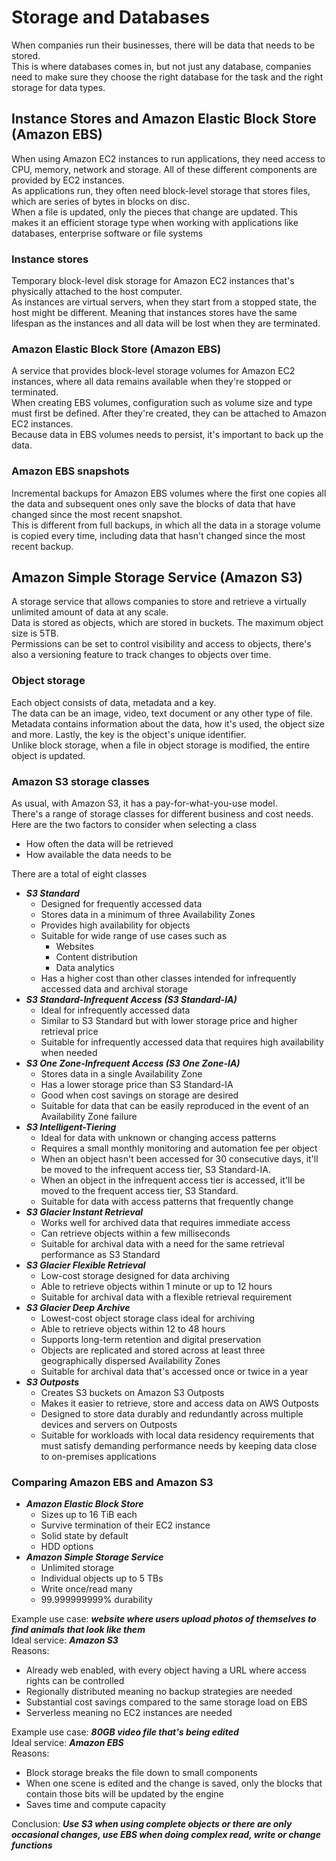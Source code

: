 # Storage and Databases
When companies run their businesses, there will be data that needs to be stored. </br>
This is where databases comes in, but not just any database, companies need to make sure they choose the right database for the task and the right storage for data types. </br>

## Instance Stores and Amazon Elastic Block Store (Amazon EBS)
When using Amazon EC2 instances to run applications, they need access to CPU, memory, network and storage. All of these different components are provided by EC2 instances. </br>
As applications run, they often need block-level storage that stores files, which are series of bytes in blocks on disc. </br>
When a file is updated, only the pieces that change are updated. This makes it an efficient storage type when working with applications like databases, enterprise software or file systems </br>

### Instance stores
Temporary block-level disk storage for Amazon EC2 instances that's physically attached to the host computer. </br>
As instances are virtual servers, when they start from a stopped state, the host might be different. Meaning that instances stores have the same lifespan as the instances and all data will be lost when they are terminated. </br>

### Amazon Elastic Block Store (Amazon EBS)
A service that provides block-level storage volumes for Amazon EC2 instances, where all data remains available when they're stopped or terminated. </br>
When creating EBS volumes, configuration such as volume size and type must first be defined. After they're created, they can be attached to Amazon EC2 instances. </br>
Because data in EBS volumes needs to persist, it's important to back up the data. </br>

### Amazon EBS snapshots
Incremental backups for Amazon EBS volumes where the first one copies all the data and subsequent ones only save the blocks of data that have changed since the most recent snapshot. </br>
This is different from full backups, in which all the data in a storage volume is copied every time, including data that hasn't changed since the most recent backup. </br>

## Amazon Simple Storage Service (Amazon S3)
A storage service that allows companies to store and retrieve a virtually unlimited amount of data at any scale. </br>
Data is stored as objects, which are stored in buckets. The maximum object size is 5TB. </br>
Permissions can be set to control visibility and access to objects, there's also a versioning feature to track changes to objects over time. </br>

### Object storage
Each object consists of data, metadata and a key. </br>
The data can be an image, video, text document or any other type of file. Metadata contains information about the data, how it's used, the object size and more. Lastly, the key is the object's unique identifier. </br>
Unlike block storage, when a file in object storage is modified, the entire object is updated. </br>

### Amazon S3 storage classes
As usual, with Amazon S3, it has a pay-for-what-you-use model. </br>
There's a range of storage classes for different business and cost needs. Here are the two factors to consider when selecting a class

- How often the data will be retrieved
- How available the data needs to be

There are a total of eight classes

- ***S3 Standard***
    - Designed for frequently accessed data
    - Stores data in a minimum of three Availability Zones
    - Provides high availability for objects
    - Suitable for wide range of use cases such as
        - Websites
        - Content distribution
        - Data analytics
    - Has a higher cost than other classes intended for infrequently accessed data and archival storage
- ***S3 Standard-Infrequent Access (S3 Standard-IA)***
    - Ideal for infrequently accessed data
    - Similar to S3 Standard but with lower storage price and higher retrieval price
    - Suitable for infrequently accessed data that requires high availability when needed
- ***S3 One Zone-Infrequent Access (S3 One Zone-IA)***
    - Stores data in a single Availability Zone
    - Has a lower storage price than S3 Standard-IA
    - Good when cost savings on storage are desired
    - Suitable for data that can be easily reproduced in the event of an Availability Zone failure
- ***S3 Intelligent-Tiering***
    - Ideal for data with unknown or changing access patterns
    - Requires a small monthly monitoring and automation fee per object
    - When an object hasn't been accessed for 30 consecutive days, it'll be moved to the infrequent access tier, S3 Standard-IA.
    - When an object in the infrequent access tier is accessed, it'll be moved to the frequent access tier, S3 Standard.
    - Suitable for data with access patterns that frequently change
- ***S3 Glacier Instant Retrieval***
    - Works well for archived data that requires immediate access
    - Can retrieve objects within a few milliseconds
    - Suitable for archival data with a need for the same retrieval performance as S3 Standard
- ***S3 Glacier Flexible Retrieval***
    - Low-cost storage designed for data archiving
    - Able to retrieve objects within 1 minute or up to 12 hours
    - Suitable for archival data with a flexible retrieval requirement
- ***S3 Glacier Deep Archive***
    - Lowest-cost object storage class ideal for archiving
    - Able to retrieve objects within 12 to 48 hours
    - Supports long-term retention and digital preservation
    - Objects are replicated and stored across at least three geographically dispersed Availability Zones
    - Suitable for archival data that's accessed once or twice in a year
- ***S3 Outposts***
    - Creates S3 buckets on Amazon S3 Outposts
    - Makes it easier to retrieve, store and access data on AWS Outposts
    - Designed to store data durably and redundantly across multiple devices and servers on Outposts
    - Suitable for workloads with local data residency requirements that must satisfy demanding performance needs by keeping data close to on-premises applications

### Comparing Amazon EBS and Amazon S3
- ***Amazon Elastic Block Store***
    - Sizes up to 16 TiB each
    - Survive termination of their EC2 instance
    - Solid state by default
    - HDD options
- ***Amazon Simple Storage Service***
    - Unlimited storage
    - Individual objects up to 5 TBs
    - Write once/read many
    - 99.999999999% durability

Example use case: ***website where users upload photos of themselves to find animals that look like them*** </br>
Ideal service: ***Amazon S3*** </br>
Reasons:
- Already web enabled, with every object having a URL where access rights can be controlled
- Regionally distributed meaning no backup strategies are needed
- Substantial cost savings compared to the same storage load on EBS
- Serverless meaning no EC2 instances are needed

Example use case: ***80GB video file that's being edited*** </br>
Ideal service: ***Amazon EBS*** </br>
Reasons:
- Block storage breaks the file down to small components
- When one scene is edited and the change is saved, only the blocks that contain those bits will be updated by the engine
- Saves time and compute capacity

Conclusion: ***Use S3 when using complete objects or there are only occasional changes, use EBS when doing complex read, write or change functions***

